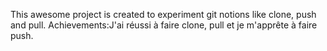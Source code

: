 This awesome project is created to experiment git notions like clone, push and pull.
Achievements:J'ai réussi à faire clone, pull et je m'apprête à faire push.